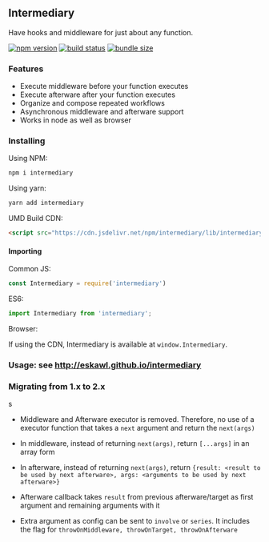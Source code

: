 ## Intermediary

Have hooks and middleware for just about any function.


[![npm version](https://img.shields.io/npm/v/intermediary.svg?logo=npm&style=popout)](https://www.npmjs.org/package/intermediary)
[![build status](https://img.shields.io/travis/eskawl/intermediary.svg?logo=travis&style=popout)](https://travis-ci.org/eskawl/intermediary)
[![bundle size](https://img.shields.io/bundlephobia/minzip/intermediary.svg?logo=webpack&style=popout-square)](https://bundlephobia.com/result?p=intermediary@1.0.0)

### Features
- Execute middleware before your function executes
- Execute afterware after your function executes
- Organize and compose repeated workflows
- Asynchronous middleware and afterware support
- Works in node as well as browser


### Installing

Using NPM:

```bash
npm i intermediary
```

Using yarn:

```bash
yarn add intermediary
```

UMD Build CDN:

```html
<script src="https://cdn.jsdelivr.net/npm/intermediary/lib/intermediary.min.js"></script>
```

#### Importing

Common JS:

```js
const Intermediary = require('intermediary')
```

ES6:

```js
import Intermediary from 'intermediary';
```
Browser:

If using the CDN, Intermediary is available at `window.Intermediary`.

### Usage: see http://eskawl.github.io/intermediary


### Migrating from 1.x to 2.x
s
* Middleware and Afterware executor is removed. Therefore, no use of a executor function that takes a `next` argument and return the `next(args)`

* In middleware, instead of returning `next(args)`, return `[...args]` in an array form

* In afterware, instead of returning `next(args)`, return `{result: <result to be used by next afterware>, args: <arguments to be used by next afterware>}`

* Afterware callback takes `result` from previous afterware/target as first argument and remaining arguments with it

* Extra argument as config can be sent to `involve` or `series`. It includes the flag for `throwOnMiddleware, throwOnTarget, throwOnAfterware`